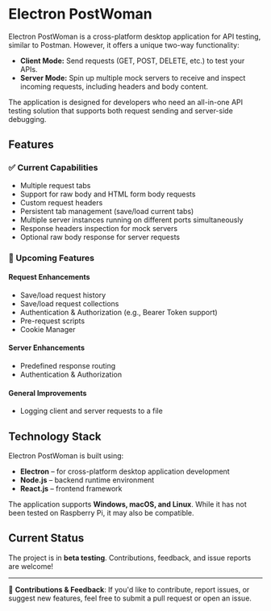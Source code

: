 # Electron PostWoman

Electron PostWoman is a cross-platform desktop application for API testing, similar to Postman. However, it offers a unique two-way functionality:  
- **Client Mode:** Send requests (GET, POST, DELETE, etc.) to test your APIs.  
- **Server Mode:** Spin up multiple mock servers to receive and inspect incoming requests, including headers and body content.

The application is designed for developers who need an all-in-one API testing solution that supports both request sending and server-side debugging.

## Features  

### ✅ Current Capabilities  
- Multiple request tabs  
- Support for raw body and HTML form body requests  
- Custom request headers  
- Persistent tab management (save/load current tabs)  
- Multiple server instances running on different ports simultaneously  
- Response headers inspection for mock servers  
- Optional raw body response for server requests  

### 🚀 Upcoming Features  

#### **Request Enhancements**  
- Save/load request history  
- Save/load request collections  
- Authentication & Authorization (e.g., Bearer Token support)  
- Pre-request scripts  
- Cookie Manager  

#### **Server Enhancements**  
- Predefined response routing  
- Authentication & Authorization  

#### **General Improvements**  
- Logging client and server requests to a file  

## Technology Stack  

Electron PostWoman is built using:  
- **Electron** – for cross-platform desktop application development  
- **Node.js** – backend runtime environment  
- **React.js** – frontend framework  

The application supports **Windows, macOS, and Linux**. While it has not been tested on Raspberry Pi, it may also be compatible.

## Current Status  

The project is in **beta testing**. Contributions, feedback, and issue reports are welcome!  

---
🔧 **Contributions & Feedback**: If you'd like to contribute, report issues, or suggest new features, feel free to submit a pull request or open an issue.  